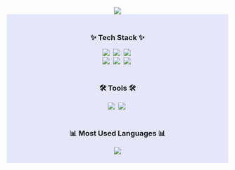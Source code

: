 <!--타이틀 부분-->
<div align="center">
  <img src="https://capsule-render.vercel.app/api?type=Waving&color=gradient&height=300&section=header&text=DamHyun's%20GitHub&fontSize=40&fontColor=FFFFFF" />
</div>

<!-- 내용 부분 -->
<div style="padding: 20px; background-color: #E6E6FA;">
  <h3 align="center">✨ Tech Stack ✨</h3>
  <div align="center">
    <img src="https://img.shields.io/badge/Java-007396.svg?style=for-the-badge&logo=java&logoColor=white" />&nbsp
    <img src="https://img.shields.io/badge/Spring-6DB33F.svg?style=for-the-badge&logo=spring&logoColor=white" />&nbsp
    <img src="https://img.shields.io/badge/Spring%20Boot-6DB33F.svg?style=for-the-badge&logo=springboot&logoColor=white" />&nbsp
  </div>

  <div align="center">
    <img src="https://img.shields.io/badge/Spring%20Security-6DB33F.svg?style=for-the-badge&logo=springsecurity&logoColor=white" />&nbsp
    <img src="https://img.shields.io/badge/JPA-6DB33F.svg?style=for-the-badge&logo=&logoColor=white" />&nbsp
    <img src="https://img.shields.io/badge/MySQL-4479A1.svg?style=for-the-badge&logo=mysql&logoColor=white" />&nbsp
  </div>

  <br>

  <h3 align="center">🛠 Tools 🛠</h3>
  <div align="center">
    <img src="https://img.shields.io/badge/github-181717.svg?style=for-the-badge&logo=github&logoColor=white" />&nbsp
    <img src="https://img.shields.io/badge/intellij%20idea-2C2C32.svg?style=for-the-badge&logo=intellij-idea&logoColor=white" />&nbsp
  </div>

  <br>

  <h3 align="center">📊 Most Used Languages 📊</h3>
  <div align="center">
    <img src="https://github-readme-stats.vercel.app/api/top-langs/?username=201912025&layout=compact" />
  </div>
</div>
